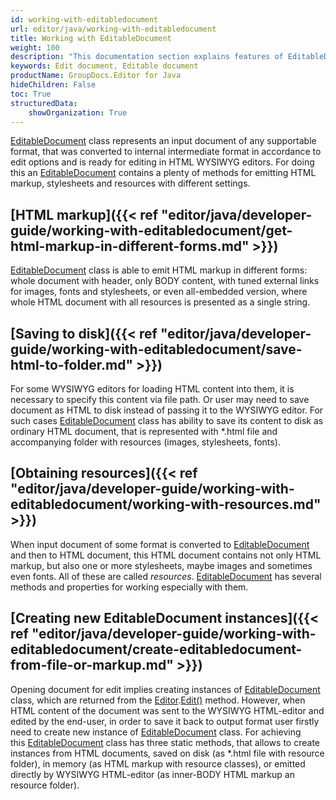 ```yaml
---
id: working-with-editabledocument
url: editor/java/working-with-editabledocument
title: Working with EditableDocument
weight: 100
description: "This documentation section explains features of EditableDocument class when editing document with GroupDocs.Editor for Java API."
keywords: Edit document, Editable document
productName: GroupDocs.Editor for Java
hideChildren: False
toc: True
structuredData:
    showOrganization: True
---
```

[EditableDocument](https://reference.groupdocs.com/editor/java/com.groupdocs.editor/editabledocument) class represents an input document of any supportable format, that was converted to internal intermediate format in accordance to edit options and is ready for editing in HTML WYSIWYG editors. For doing this an [EditableDocument](https://reference.groupdocs.com/editor/java/com.groupdocs.editor/editabledocument) contains a plenty of methods for emitting HTML markup, stylesheets and resources with different settings.

## [HTML markup]({{< ref "editor/java/developer-guide/working-with-editabledocument/get-html-markup-in-different-forms.md" >}})

[EditableDocument](https://reference.groupdocs.com/editor/java/com.groupdocs.editor/editabledocument) class is able to emit HTML markup in different forms: whole document with header, only BODY content, with tuned external links for images, fonts and stylesheets, or even all-embedded version, where whole HTML document with all resources is presented as a single string.

## [Saving to disk]({{< ref "editor/java/developer-guide/working-with-editabledocument/save-html-to-folder.md" >}})

For some WYSIWYG editors for loading HTML content into them, it is necessary to specify this content via file path. Or user may need to save document as HTML to disk instead of passing it to the WYSIWYG editor. For such cases [EditableDocument](https://reference.groupdocs.com/editor/java/com.groupdocs.editor/editabledocument) class has ability to save its content to disk as ordinary HTML document, that is represented with \*.html file and accompanying folder with resources (images, stylesheets, fonts).

## [Obtaining resources]({{< ref "editor/java/developer-guide/working-with-editabledocument/working-with-resources.md" >}})

When input document of some format is converted to [EditableDocument](https://reference.groupdocs.com/editor/java/com.groupdocs.editor/editabledocument) and then to HTML document, this HTML document contains not only HTML markup, but also one or more stylesheets, maybe images and sometimes even fonts. All of these are called *resources*. [EditableDocument](https://reference.groupdocs.com/editor/java/com.groupdocs.editor/editabledocument) has several methods and properties for working especially with them.

## [Creating new EditableDocument instances]({{< ref "editor/java/developer-guide/working-with-editabledocument/create-editabledocument-from-file-or-markup.md" >}})

Opening document for edit implies creating instances of [EditableDocument](https://reference.groupdocs.com/editor/java/com.groupdocs.editor/editabledocument) class, which are returned from the [Editor](https://reference.groupdocs.com/editor/java/com.groupdocs.editor/editor).[Edit()](https://reference.groupdocs.com/editor/java/com.groupdocs.editor/editor/#edit--) method. However, when HTML content of the document was sent to the WYSIWYG HTML-editor and edited by the end-user, in order to save it back to output format user firstly need to create new instance of [EditableDocument](https://reference.groupdocs.com/editor/java/com.groupdocs.editor/editabledocument) class. For achieving this [EditableDocument](https://reference.groupdocs.com/editor/java/com.groupdocs.editor/editabledocument) class has three static methods, that allows to create instances from HTML documents, saved on disk (as \*.html file with resource folder), in memory (as HTML markup with resource classes), or emitted directly by WYSIWYG HTML-editor (as inner-BODY HTML markup an resource folder).
